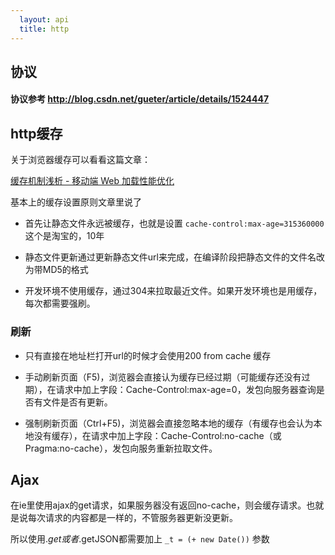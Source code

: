 ```yaml
---
  layout: api
  title: http
---
```



## 协议

#### 协议参考 <http://blog.csdn.net/gueter/article/details/1524447>

## http缓存

关于浏览器缓存可以看看这篇文章：

[缓存机制浅析 - 移动端 Web 加载性能优化](http://segmentfault.com/a/1190000004132566)

基本上的缓存设置原则文章里说了

* 首先让静态文件永远被缓存，也就是设置 `cache-control:max-age=315360000` 这个是淘宝的，10年

* 静态文件更新通过更新静态文件url来完成，在编译阶段把静态文件的文件名改为带MD5的格式

* 开发环境不使用缓存，通过304来拉取最近文件。如果开发环境也是用缓存，每次都需要强刷。

### 刷新

* 只有直接在地址栏打开url的时候才会使用200 from cache 缓存

* 手动刷新页面（F5)，浏览器会直接认为缓存已经过期（可能缓存还没有过期），在请求中加上字段：Cache-Control:max-age=0，发包向服务器查询是否有文件是否有更新。

* 强制刷新页面（Ctrl+F5)，浏览器会直接忽略本地的缓存（有缓存也会认为本地没有缓存），在请求中加上字段：Cache-Control:no-cache（或 Pragma:no-cache），发包向服务重新拉取文件。



## Ajax

在ie里使用ajax的get请求，如果服务器没有返回no-cache，则会缓存请求。也就是说每次请求的内容都是一样的，不管服务器更新没更新。

所以使用$.get或者$.getJSON都需要加上 `_t = (+ new Date())` 参数


